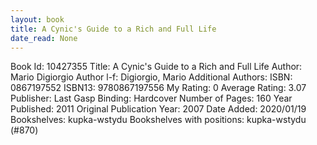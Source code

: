 ```yaml
---
layout: book
title: A Cynic's Guide to a Rich and Full Life
date_read: None
---
```


Book Id: 10427355
Title: A Cynic's Guide to a Rich and Full Life
Author: Mario Digiorgio
Author l-f: Digiorgio, Mario
Additional Authors: 
ISBN: 0867197552
ISBN13: 9780867197556
My Rating: 0
Average Rating: 3.07
Publisher: Last Gasp
Binding: Hardcover
Number of Pages: 160
Year Published: 2011
Original Publication Year: 2007
Date Added: 2020/01/19
Bookshelves: kupka-wstydu
Bookshelves with positions: kupka-wstydu (#870)

